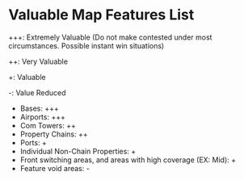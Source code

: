 # Valuable Map Features List

+++: Extremely Valuable (Do not make contested under most circumstances. Possible instant win situations)

++: Very Valuable

+: Valuable

-: Value Reduced


- Bases: +++
- Airports: +++
- Com Towers: ++
- Property Chains: ++
- Ports: +
- Individual Non-Chain Properties: +
- Front switching areas, and areas with high coverage (EX: Mid): +
- Feature void areas: -
